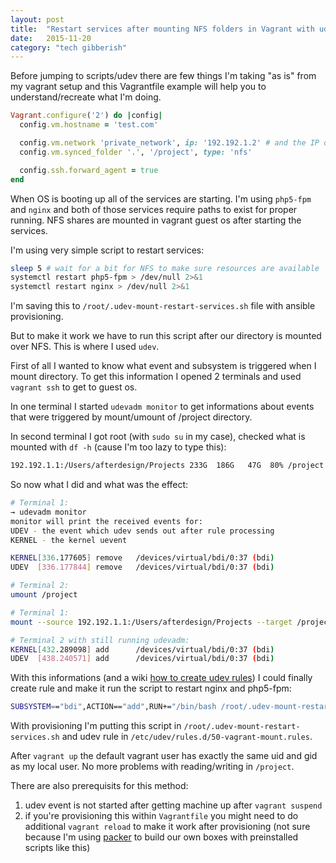 ```yaml
---
layout: post
title:  "Restart services after mounting NFS folders in Vagrant with udev events"
date:   2015-11-20
category: "tech gibberish"
---
```


Before jumping to scripts/udev there are few things I'm taking "as is" from my vagrant setup and this Vagrantfile example will help you to understand/recreate what I'm doing.

```ruby
Vagrant.configure('2') do |config|
  config.vm.hostname = 'test.com'

  config.vm.network 'private_network', ip: '192.192.1.2' # and the IP of my local computer is 192.192.1.1
  config.vm.synced_folder '.', '/project', type: 'nfs'

  config.ssh.forward_agent = true
end
```

When OS is booting up all of the services are starting. I'm using ```php5-fpm``` and ```nginx``` and both of those services require paths to exist for proper running. NFS shares are mounted in vagrant guest os after starting the services.

I'm using very simple script to restart services:

```bash
sleep 5 # wait for a bit for NFS to make sure resources are available
systemctl restart php5-fpm > /dev/null 2>&1
systemctl restart nginx > /dev/null 2>&1
```
I'm saving this to ```/root/.udev-mount-restart-services.sh``` file with ansible provisioning.

But to make it work we have to run this script after our directory is mounted over NFS. This is where I used ```udev```.

First of all I wanted to know what event and subsystem is triggered when I mount directory. To get this information I opened 2 terminals and used ```vagrant ssh``` to get to guest os.

In one terminal I started ```udevadm monitor``` to get informations about events that were triggered by mount/umount of /project directory.

In second terminal I got root (with ```sudo su``` in my case), checked what is mounted with ```df -h``` (cause I'm too lazy to type this):

```bash
192.192.1.1:/Users/afterdesign/Projects 233G  186G   47G  80% /project
```

So now what I did and what was the effect:

```bash
# Terminal 1:
→ udevadm monitor
monitor will print the received events for:
UDEV - the event which udev sends out after rule processing
KERNEL - the kernel uevent

KERNEL[336.177605] remove   /devices/virtual/bdi/0:37 (bdi)
UDEV  [336.177844] remove   /devices/virtual/bdi/0:37 (bdi)

# Terminal 2:
umount /project
```


```bash
# Terminal 1:
mount --source 192.192.1.1:/Users/afterdesign/Projects --target /project/

# Terminal 2 with still running udevadm:
KERNEL[432.289098] add      /devices/virtual/bdi/0:37 (bdi)
UDEV  [438.240571] add      /devices/virtual/bdi/0:37 (bdi)
```

With this informations (and a wiki [how to create udev rules](https://wiki.archlinux.org/index.php/Udev#Writing_udev_rules)) I could finally create rule and make it run the script to restart nginx and php5-fpm:

```bash
SUBSYSTEM=="bdi",ACTION=="add",RUN+="/bin/bash /root/.udev-mount-restart-services.sh"
```

With provisioning I'm putting this script in ```/root/.udev-mount-restart-services.sh``` and udev rule in ```/etc/udev/rules.d/50-vagrant-mount.rules```.

After ```vagrant up``` the default vagrant user has exactly the same uid and gid as my local user. No more problems with reading/writing in ```/project```.

There are also prerequisits for this method:
1. udev event is not started after getting machine up after ```vagrant suspend```
2. if you're provisioning this within ```Vagrantfile``` you might need to do additional ```vagrant reload``` to make it work after provisioning (not sure because I'm using [packer](https://packer.io/) to build our own boxes with preinstalled scripts like this)
